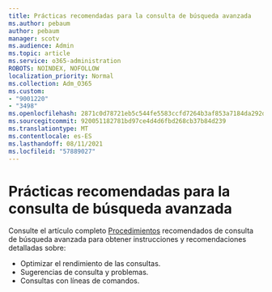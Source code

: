 ```yaml
---
title: Prácticas recomendadas para la consulta de búsqueda avanzada
ms.author: pebaum
author: pebaum
manager: scotv
ms.audience: Admin
ms.topic: article
ms.service: o365-administration
ROBOTS: NOINDEX, NOFOLLOW
localization_priority: Normal
ms.collection: Adm_O365
ms.custom:
- "9001220"
- "3498"
ms.openlocfilehash: 2871c0d78721eb5c544fe5583ccfd7264b3af853a7184da292dff47289700d8e
ms.sourcegitcommit: 920051182781bd97ce4d4d6fbd268cb37b84d239
ms.translationtype: MT
ms.contentlocale: es-ES
ms.lasthandoff: 08/11/2021
ms.locfileid: "57889027"
---
```

# <a name="advanced-hunting-query-best-practices"></a>Prácticas recomendadas para la consulta de búsqueda avanzada

Consulte el artículo completo [Procedimientos](https://docs.microsoft.com/windows/security/threat-protection/microsoft-defender-atp/advanced-hunting-best-practices#optimize-query-performance) recomendados de consulta de búsqueda avanzada para obtener instrucciones y recomendaciones detalladas sobre:
- Optimizar el rendimiento de las consultas.
- Sugerencias de consulta y problemas.
- Consultas con líneas de comandos.


